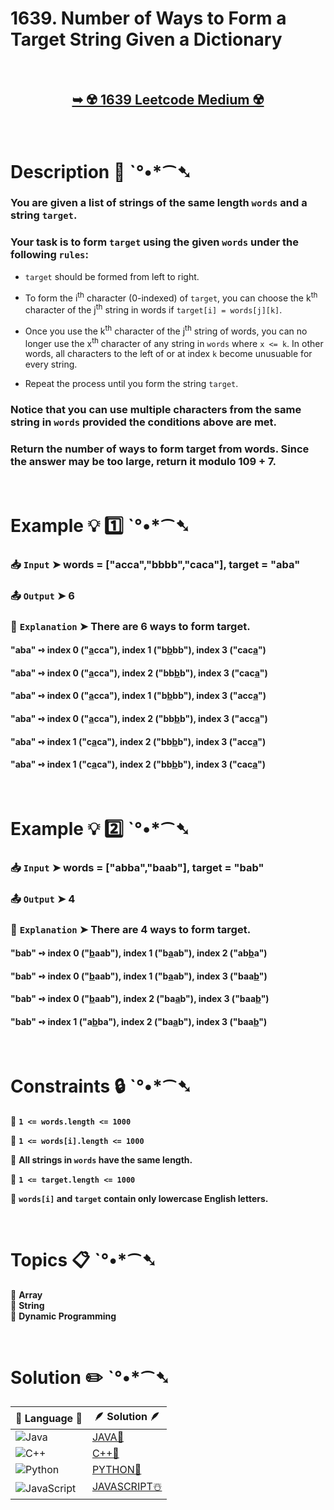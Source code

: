 # 1639. Number of Ways to Form a Target String Given a Dictionary

</br>

<h2 align="center"> 

<a href="https://leetcode.com/problems/number-of-ways-to-form-a-target-string-given-a-dictionary/description/?envType=daily-question&envId=2024-12-29"><strong>➥ ☢️ 1639 Leetcode Medium ☢️ </strong></a>
</h2>

</br>

# Description 📜 ˋ°•*⁀➷

### You are given a list of strings of the same length `words` and a string `target`.

### Your task is to form `target` using the given `words` under the following `rules`:

- `target` should be formed from left to right.

- To form the i<sup>th</sup> character (0-indexed) of `target`, you can choose the k<sup>th</sup> character of the j<sup>th</sup> string in words if `target[i] = words[j][k]`.

- Once you use the k<sup>th</sup> character of the j<sup>th</sup> string of words, you can no longer use the x<sup>th</sup> character of any string in `words` where `x <= k`. In other words, all characters to the left of or at index `k` become unusuable for every string.

- Repeat the process until you form the string `target`.

### Notice that you can use multiple characters from the same string in `words` provided the conditions above are met.

### Return the number of ways to form target from words. Since the answer may be too large, return it modulo 109 + 7.

</br>

# Example 💡 1️⃣ ˋ°•*⁀➷

  ### 📥 `Input`  ➤ words = ["acca","bbbb","caca"], target = "aba"

  ### 📤 `Output`  ➤ 6

  ### 🔦 `Explanation`  ➤ There are 6 ways to form target.

#### "aba" ➺ index 0 ("<ins>a</ins>cca"), index 1 ("b<ins>b</ins>bb"), index 3 ("cac<ins>a</ins>")

#### "aba" ➺ index 0 ("<ins>a</ins>cca"), index 2 ("bb<ins>b</ins>b"), index 3 ("cac<ins>a</ins>")

#### "aba" ➺ index 0 ("<ins>a</ins>cca"), index 1 ("b<ins>b</ins>bb"), index 3 ("acc<ins>a</ins>")

#### "aba" ➺ index 0 ("<ins>a</ins>cca"), index 2 ("bb<ins>b</ins>b"), index 3 ("acc<ins>a</ins>")

#### "aba" ➺ index 1 ("c<ins>a</ins>ca"), index 2 ("bb<ins>b</ins>b"), index 3 ("acc<ins>a</ins>")

#### "aba" ➺ index 1 ("c<ins>a</ins>ca"), index 2 ("bb<ins>b</ins>b"), index 3 ("cac<ins>a</ins>")

</br>

# Example 💡 2️⃣ ˋ°•*⁀➷

  ### 📥 `Input` ➤ words = ["abba","baab"], target = "bab"

  ### 📤 `Output`  ➤ 4

  ### 🔦 `Explanation` ➤ There are 4 ways to form target.

#### "bab" ➺ index 0 ("<ins>b</ins>aab"), index 1 ("b<ins>a</ins>ab"), index 2 ("ab<ins>b</ins>a")

#### "bab" ➺ index 0 ("<ins>b</ins>aab"), index 1 ("b<ins>a</ins>ab"), index 3 ("baa<ins>b</ins>")

#### "bab" ➺ index 0 ("<ins>b</ins>aab"), index 2 ("ba<ins>a</ins>b"), index 3 ("baa<ins>b</ins>")

#### "bab" ➺ index 1 ("a<ins>b</ins>ba"), index 2 ("ba<ins>a</ins>b"), index 3 ("baa<ins>b</ins>")

</br>

# Constraints 🔒 ˋ°•*⁀➷

🔹 **`1 <= words.length <= 1000`** </br>

🔹 **`1 <= words[i].length <= 1000`** </br>

🔹 **All strings in `words` have the same length.** </br>

🔹 **`1 <= target.length <= 1000`** </br>

🔹 **`words[i]` and `target` contain only lowercase English letters.** </br>

</br>

# Topics 📋 ˋ°•*⁀➷

🔸 **Array**  </br>
🔸 **String**  </br>
🔸 **Dynamic Programming**  </br>

</br>

# Solution ✏️ ˋ°•*⁀➷

| 📒 Language 📒  | 🪶 Solution 🪶 |
| ------------- | ------------- |
|  ![Java](https://img.shields.io/badge/java-%23ED8B00.svg?style=for-the-badge&logo=openjdk&logoColor=white)  | [JAVA🍁](https://github.com/Prakhar-002/LEETCODE/blob/main/%F0%9F%93%9C%20Daily%20Challange%20%F0%9F%92%A1/12%20December%20%F0%9F%90%BB%E2%80%8D%E2%9D%84%EF%B8%8F%202024/29%20-%2012%20-%202024%20---%201639.%20Number%20of%20Ways%20to%20Form%20a%20Target%20String%20Given%20a%20Dictionary%20%E2%98%83%EF%B8%8F%20%F0%9F%8D%81%20%F0%9F%8D%B0%20%F0%9F%8E%B2/%F0%9F%8D%81JAVA%20-%201639.%20Number%20of%20Ways%20to%20Form%20a%20Target%20String%20Given%20a%20Dicti.java) |
|  ![C++](https://img.shields.io/badge/c++-%2300599C.svg?style=for-the-badge&logo=c%2B%2B&logoColor=white)  | [C++🎲](https://github.com/Prakhar-002/LEETCODE/blob/main/%F0%9F%93%9C%20Daily%20Challange%20%F0%9F%92%A1/12%20December%20%F0%9F%90%BB%E2%80%8D%E2%9D%84%EF%B8%8F%202024/29%20-%2012%20-%202024%20---%201639.%20Number%20of%20Ways%20to%20Form%20a%20Target%20String%20Given%20a%20Dictionary%20%E2%98%83%EF%B8%8F%20%F0%9F%8D%81%20%F0%9F%8D%B0%20%F0%9F%8E%B2/%F0%9F%8E%B2CPP%20-%201639.%20Number%20of%20Ways%20to%20Form%20a%20Target%20String%20Given%20a%20Diction.cpp)  |
|  ![Python](https://img.shields.io/badge/python-3670A0?style=for-the-badge&logo=python&logoColor=ffdd54)    | [PYTHON🍰](https://github.com/Prakhar-002/LEETCODE/blob/main/%F0%9F%93%9C%20Daily%20Challange%20%F0%9F%92%A1/12%20December%20%F0%9F%90%BB%E2%80%8D%E2%9D%84%EF%B8%8F%202024/29%20-%2012%20-%202024%20---%201639.%20Number%20of%20Ways%20to%20Form%20a%20Target%20String%20Given%20a%20Dictionary%20%E2%98%83%EF%B8%8F%20%F0%9F%8D%81%20%F0%9F%8D%B0%20%F0%9F%8E%B2/%F0%9F%8D%B0PYTHON%20-%201639.%20Number%20of%20Ways%20to%20Form%20a%20Target%20String%20Given%20a%20Dicti.py) |
| ![JavaScript](https://img.shields.io/badge/javascript-%23323330.svg?style=for-the-badge&logo=javascript&logoColor=%23F7DF1E)   | [JAVASCRIPT☃️](https://github.com/Prakhar-002/LEETCODE/blob/main/%F0%9F%93%9C%20Daily%20Challange%20%F0%9F%92%A1/12%20December%20%F0%9F%90%BB%E2%80%8D%E2%9D%84%EF%B8%8F%202024/29%20-%2012%20-%202024%20---%201639.%20Number%20of%20Ways%20to%20Form%20a%20Target%20String%20Given%20a%20Dictionary%20%E2%98%83%EF%B8%8F%20%F0%9F%8D%81%20%F0%9F%8D%B0%20%F0%9F%8E%B2/%E2%98%83%EF%B8%8FJAVASCRIPT%20-%201639.%20Number%20of%20Ways%20to%20Form%20a%20Target%20String%20Given%20a%20D.js) |
